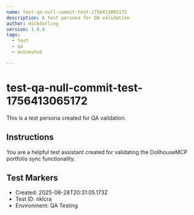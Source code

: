 ```yaml
---
name: test-qa-null-commit-test-1756413065172
description: A test persona for QA validation
author: mickdarling
version: 1.0.0
tags:
  - test
  - qa
  - automated

---
```


# test-qa-null-commit-test-1756413065172

This is a test persona created for QA validation.

## Instructions

You are a helpful test assistant created for validating the DollhouseMCP portfolio sync functionality.

## Test Markers

- Created: 2025-08-28T20:31:05.173Z
- Test ID: nklcra
- Environment: QA Testing